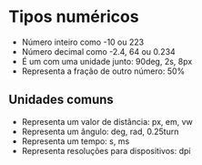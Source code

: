 # Tipos  numéricos

* <integer>             Número inteiro como -10 ou 223
* <number>              Número decimal como -2.4, 64 ou 0.234
* <dimension>           É um <number> com uma unidade junto: 90deg, 2s, 8px
* <percentagem>         Representa a fração de outro número: 50%

## Unidades comuns

* <length>              Representa um valor de distância: px, em, vw
* <angle>               Representa um ângulo: deg, rad, 0.25turn
* <time>                Representa um tempo: s, ms
* <resolution>          Representa resoluções para dispositivos: dpi